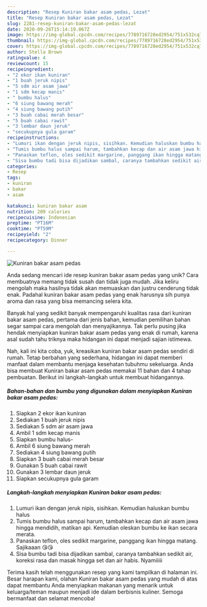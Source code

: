 ```yaml
---
description: "Resep Kuniran bakar asam pedas, Lezat"
title: "Resep Kuniran bakar asam pedas, Lezat"
slug: 2281-resep-kuniran-bakar-asam-pedas-lezat
date: 2020-09-26T15:14:19.067Z
image: https://img-global.cpcdn.com/recipes/7789716728ed2954/751x532cq70/kuniran-bakar-asam-pedas-foto-resep-utama.jpg
thumbnail: https://img-global.cpcdn.com/recipes/7789716728ed2954/751x532cq70/kuniran-bakar-asam-pedas-foto-resep-utama.jpg
cover: https://img-global.cpcdn.com/recipes/7789716728ed2954/751x532cq70/kuniran-bakar-asam-pedas-foto-resep-utama.jpg
author: Stella Brown
ratingvalue: 4
reviewcount: 15
recipeingredient:
- "2 ekor ikan kuniran"
- "1 buah jeruk nipis"
- "5 sdm air asam jawa"
- "1 sdm kecap manis"
- " bumbu halus"
- "6 siung bawang merah"
- "4 siung bawang putih"
- "3 buah cabai merah besar"
- "5 buah cabai rawit"
- "3 lembar daun jeruk"
- "secukupnya gula garam"
recipeinstructions:
- "Lumuri ikan dengan jeruk nipis, sisihkan. Kemudian haluskan bumbu halus"
- "Tumis bumbu halus sampai harum, tambahkan kecap dan air asam jawa hingga mendidih, matikan api. Kemudian oleskan bumbu ke ikan secara merata."
- "Panaskan teflon, oles sedikit margarine, panggang ikan hingga matang. Sajikaaan 😘😘"
- "Sisa bumbu tadi bisa dijadikan sambal, caranya tambahkan sedikit air, koreksi rasa dan masak hingga set dan air habis. Nyamiiiii"
categories:
- Resep
tags:
- kuniran
- bakar
- asam

katakunci: kuniran bakar asam 
nutrition: 209 calories
recipecuisine: Indonesian
preptime: "PT16M"
cooktime: "PT59M"
recipeyield: "2"
recipecategory: Dinner

---
```



![Kuniran bakar asam pedas](https://img-global.cpcdn.com/recipes/7789716728ed2954/751x532cq70/kuniran-bakar-asam-pedas-foto-resep-utama.jpg)

Anda sedang mencari ide resep kuniran bakar asam pedas yang unik? Cara membuatnya memang tidak susah dan tidak juga mudah. Jika keliru mengolah maka hasilnya tidak akan memuaskan dan justru cenderung tidak enak. Padahal kuniran bakar asam pedas yang enak harusnya sih punya aroma dan rasa yang bisa memancing selera kita.



Banyak hal yang sedikit banyak mempengaruhi kualitas rasa dari kuniran bakar asam pedas, pertama dari jenis bahan, kemudian pemilihan bahan segar sampai cara mengolah dan menyajikannya. Tak perlu pusing jika hendak menyiapkan kuniran bakar asam pedas yang enak di rumah, karena asal sudah tahu triknya maka hidangan ini dapat menjadi sajian istimewa.


Nah, kali ini kita coba, yuk, kreasikan kuniran bakar asam pedas sendiri di rumah. Tetap berbahan yang sederhana, hidangan ini dapat memberi manfaat dalam membantu menjaga kesehatan tubuhmu sekeluarga. Anda bisa membuat Kuniran bakar asam pedas memakai 11 bahan dan 4 tahap pembuatan. Berikut ini langkah-langkah untuk membuat hidangannya.

<!--inarticleads1-->

##### Bahan-bahan dan bumbu yang digunakan dalam menyiapkan Kuniran bakar asam pedas:

1. Siapkan 2 ekor ikan kuniran
1. Sediakan 1 buah jeruk nipis
1. Sediakan 5 sdm air asam jawa
1. Ambil 1 sdm kecap manis
1. Siapkan  bumbu halus-
1. Ambil 6 siung bawang merah
1. Sediakan 4 siung bawang putih
1. Siapkan 3 buah cabai merah besar
1. Gunakan 5 buah cabai rawit
1. Gunakan 3 lembar daun jeruk
1. Siapkan secukupnya gula garam




<!--inarticleads2-->

##### Langkah-langkah menyiapkan Kuniran bakar asam pedas:

1. Lumuri ikan dengan jeruk nipis, sisihkan. Kemudian haluskan bumbu halus
1. Tumis bumbu halus sampai harum, tambahkan kecap dan air asam jawa hingga mendidih, matikan api. Kemudian oleskan bumbu ke ikan secara merata.
1. Panaskan teflon, oles sedikit margarine, panggang ikan hingga matang. Sajikaaan 😘😘
1. Sisa bumbu tadi bisa dijadikan sambal, caranya tambahkan sedikit air, koreksi rasa dan masak hingga set dan air habis. Nyamiiiii




Terima kasih telah menggunakan resep yang kami tampilkan di halaman ini. Besar harapan kami, olahan Kuniran bakar asam pedas yang mudah di atas dapat membantu Anda menyiapkan makanan yang menarik untuk keluarga/teman maupun menjadi ide dalam berbisnis kuliner. Semoga bermanfaat dan selamat mencoba!

